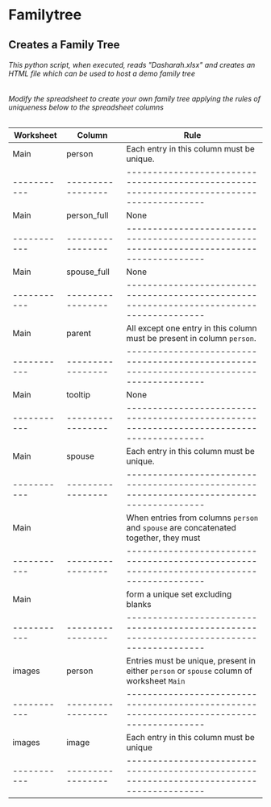 #  Familytree

## Creates a Family Tree

###### This python script, when executed, reads "Dasharah.xlsx" and creates an HTML file which can be used to host a demo family tree

###### Modify the spreadsheet to create your own family tree applying the rules of uniqueness below to the spreadsheet columns	   

| Worksheet | Column          | Rule                                                                                     |
|-----------|-----------------|------------------------------------------------------------------------------------------|
|Main       | person          | Each entry in this column must be unique.                                                |
|-----------|-----------------|------------------------------------------------------------------------------------------|
|Main       | person_full     | None                                                                                     |
|-----------|-----------------|------------------------------------------------------------------------------------------|
|Main       | spouse_full     | None                                                                                     |
|-----------|-----------------|------------------------------------------------------------------------------------------|
|Main       | parent          | All except one entry in this column must be present in column `person`.                  |
|-----------|-----------------|------------------------------------------------------------------------------------------|
|Main       | tooltip         | None                                                                                     |
|-----------|-----------------|------------------------------------------------------------------------------------------|
|Main       | spouse          | Each entry in this column must be unique.                                                |
|-----------|-----------------|------------------------------------------------------------------------------------------|
|Main       |                 | When entries from columns `person` and `spouse` are concatenated together, they must     |
|-----------|-----------------|------------------------------------------------------------------------------------------|
|Main       |                 | form a unique set excluding blanks                                                       |
|-----------|-----------------|------------------------------------------------------------------------------------------|
|images     | person          | Entries must be unique, present in either `person` or `spouse` column of worksheet `Main`|
|-----------|-----------------|------------------------------------------------------------------------------------------|
|images     | image           | Each entry in this column must be unique                                                 |
|-----------|-----------------|------------------------------------------------------------------------------------------|
